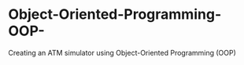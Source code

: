 # Object-Oriented-Programming-OOP-
Creating an ATM simulator using Object-Oriented Programming (OOP)
